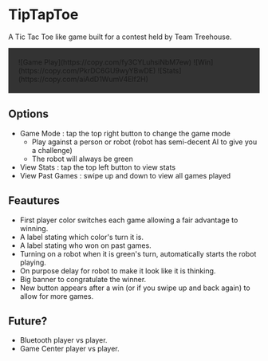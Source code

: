 TipTapToe
=========

A Tic Tac Toe like game built for a contest held by Team Treehouse.

<div class="screenshots"">
![Game Play](https://copy.com/fy3CYLuhsiNbM7ew) ![Win](https://copy.com/PkrDC6GU9wyYBwDE) ![Stats](https://copy.com/aiAdD1WumV4Elf2H)
</div>

## Options

- Game Mode : tap the top right button to change the game mode
  - Play against a person or robot (robot has semi-decent AI to give you a challenge)
  - The robot will always be green
- View Stats : tap the top left button to view stats
- View Past Games : swipe up and down to view all games played

## Feautures

- First player color switches each game allowing a fair advantage to winning.
- A label stating which color's turn it is.
- A label stating who won on past games.
- Turning on a robot when it is green's turn, automatically starts the robot playing.
- On purpose delay for robot to make it look like it is thinking.
- Big banner to congratulate the winner.
- New button appears after a win (or if you swipe up and back again) to allow for more games.

## Future?

- Bluetooth player vs player.
- Game Center player vs player.

<style>

.screenshots { padding: 20px; background: #333333; }
.screenshots img { margin: 0 5px;

</style>